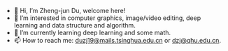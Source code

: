 - 👋 Hi, I’m Zheng-jun Du, welcome here!
- 👀 I’m interested in computer graphics, image/video editing, deep learning and data structure and algorithm.
- 🌱 I’m currently learning deep learning and some math.
- 📫 How to reach me: duzj19@mails.tsinghua.edu.cn or dzj@qhu.edu.cn.

<!---
![github stats](https://github-readme-stats.vercel.app/api?username=Zhengjun-Du&show_icons=true&count_private=true)
Zhengjun-Du/Zhengjun-Du is a ✨ special ✨ repository because its `README.md` (this file) appears on your GitHub profile.
You can click the Preview link to take a look at your changes.
--->
